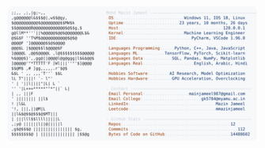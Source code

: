 <picture>
  <source srcset="https://raw.githubusercontent.com/mmazinjameel/mmazinjameel/main/dark_mode.svg?v=1759356580" media="(prefers-color-scheme: dark)">
  <img src="https://raw.githubusercontent.com/mmazinjameel/mmazinjameel/main/light_mode.svg?v=1759356580">
</picture>
